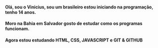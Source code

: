 #### Olá, sou o Vinicius, sou um brasileiro estou iniciando na programação, tenho 14 anos.
#### Moro na Bahia em Salvador gosto de estudar como os programas funcionam.
#### Agora estou estudando HTML, CSS, JAVASCRIPT e GIT & GITHUB

